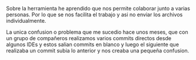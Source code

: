 Sobre la herramienta he aprendido que nos permite colaborar junto a varias personas. Por
lo que se nos facilita el trabajo y asi no enviar los archivos individualmente. 

La unica confusion o problema que me sucedio hace unos meses, que con un grupo de compañeros
realizamos varios commits directos desde algunos IDEs y estos salian commits en blanco y luego el 
siguiente que realizaba un commit subia lo anterior y nos creaba una pequeña confusion.